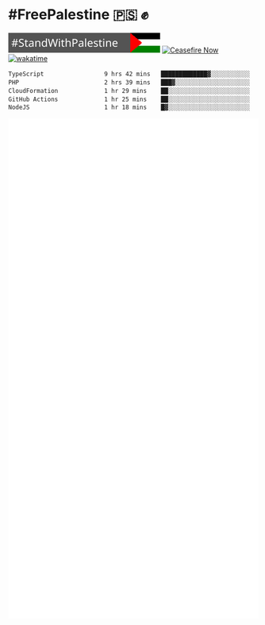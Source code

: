 # #FreePalestine 🇵🇸 ✊

[![github](https://raw.githubusercontent.com/saedyousef/StandWithPalestine/main/badges/flat/StandWithPalestine.svg)](https://github.com/saedyousef/StandWithPalestine)
[![Ceasefire Now](https://badge.techforpalestine.org/default)](https://techforpalestine.org/learn-more)
[![wakatime](https://wakatime.com/badge/user/03bf07e2-4c78-4826-8603-8922f0241061.svg)](https://wakatime.com/@03bf07e2-4c78-4826-8603-8922f0241061)
<!-- [![committers.top badge](https://user-badge.committers.top/jordan_private/saedyousef.svg)](https://user-badge.committers.top/jordan_private/saedyousef) -->

<!-- ![Profile Views](https://visitor-badge.glitch.me/badge?page_id=saedyousef.saedyousef&left_color=grey&right_color=blue&left_text=👀+Profile+Views) -->



<!-- <img src="https://github-readme-stats.vercel.app/api?username=saedyousef&show_icons=true&count_private=true" width="100%" /> --> 

<!--START_SECTION:waka-->

```txt
TypeScript                 9 hrs 42 mins   █████████████▓░░░░░░░░░░░   54.62 %
PHP                        2 hrs 39 mins   ███▓░░░░░░░░░░░░░░░░░░░░░   14.96 %
CloudFormation             1 hr 29 mins    ██░░░░░░░░░░░░░░░░░░░░░░░   08.35 %
GitHub Actions             1 hr 25 mins    ██░░░░░░░░░░░░░░░░░░░░░░░   08.06 %
NodeJS                     1 hr 18 mins    █▓░░░░░░░░░░░░░░░░░░░░░░░   07.32 %
```

<!--END_SECTION:waka-->
    
<!-- ![github contribution grid snake animation](https://raw.githubusercontent.com/saedyousef/saedyousef/output/github-contribution-grid-snake.svg) -->


![Metrics](./github-metrics.svg)